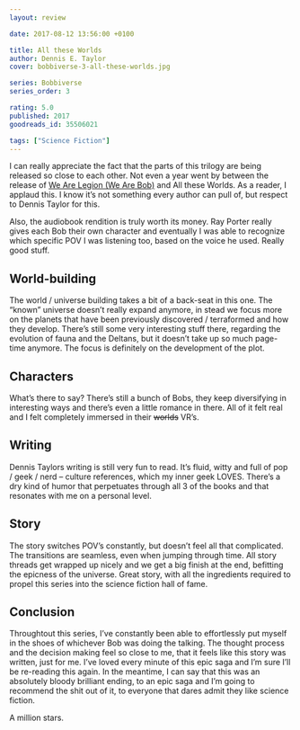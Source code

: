 ```yaml
---
layout: review

date: 2017-08-12 13:56:00 +0100

title: All these Worlds
author: Dennis E. Taylor
cover: bobbiverse-3-all-these-worlds.jpg

series: Bobbiverse
series_order: 3

rating: 5.0
published: 2017
goodreads_id: 35506021

tags: ["Science Fiction"]
---
```


I can really appreciate the fact that the parts of this trilogy are being released so close to each other. Not even a year went by between the release of [We Are Legion (We Are Bob)]() and All these Worlds. As a reader, I applaud this. I know it’s not something every author can pull of, but respect to Dennis Taylor for this.

<!--more-->

Also, the audiobook rendition is truly worth its money. Ray Porter really gives each Bob their own character and eventually I was able to recognize which specific POV I was listening too, based on the voice he used. Really good stuff.

## World-building

The world / universe building takes a bit of a back-seat in this one. The “known” universe doesn’t really expand anymore, in stead we focus more on the planets that have been previously discovered / terraformed and how they develop. There’s still some very interesting stuff there, regarding the evolution of fauna and the Deltans, but it doesn’t take up so much page-time anymore. The focus is definitely on the development of the plot.

## Characters

What’s there to say? There’s still a bunch of Bobs, they keep diversifying in interesting ways and there’s even a little romance in there. All of it felt real and I felt completely immersed in their ~~worlds~~ VR’s.

## Writing

Dennis Taylors writing is still very fun to read. It’s fluid, witty and full of pop / geek / nerd – culture references, which my inner geek LOVES. There’s a dry kind of humor that perpetuates through all 3 of the books and that resonates with me on a personal level.

## Story

The story switches POV’s constantly, but doesn’t feel all that complicated. The transitions are seamless, even when jumping through time. All story threads get wrapped up nicely and we get a big finish at the end, befitting the epicness of the universe. Great story, with all the ingredients required to propel this series into the science fiction hall of fame.

## Conclusion

Throughtout this series, I’ve constantly been able to effortlessly put myself in the shoes of whichever Bob was doing the talking. The thought process and the decision making feel so close to me, that it feels like this story was written, just for me. I’ve loved every minute of this epic saga and I’m sure I’ll be re-reading this again. In the meantime, I can say that this was an absolutely bloody brilliant ending,  to an epic saga and I’m going to recommend the shit out of it, to everyone that dares admit they like science fiction.

A million stars.
